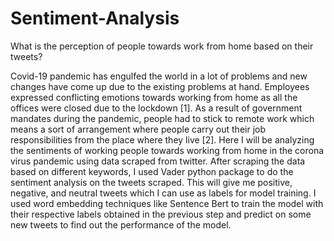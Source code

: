 # Sentiment-Analysis
What is the perception of people towards work from home based on their tweets?

Covid-19 pandemic has engulfed the world in a lot of problems and new changes have come up due to the existing problems at hand. Employees expressed conflicting emotions towards working from home as all the offices were closed due to the lockdown [1]. As a result of government mandates during the pandemic, people had to stick to remote work which means a sort of arrangement where people carry out their job responsibilities from the place where they live [2]. Here I will be analyzing the sentiments of working people towards working from home in the corona virus pandemic using data scraped from twitter. After scraping the data based on different keywords, I used Vader python package to do the sentiment analysis on the tweets scraped. This will give me positive, negative, and neutral tweets which I can use as labels for model training. I used word embedding techniques like Sentence Bert to train the model with their respective labels obtained in the previous step and predict on some new tweets to find out the performance of the model.
